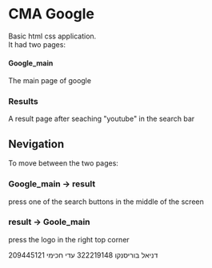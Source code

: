 # CMA Google

Basic html css application.  
It had two pages:

#### Google_main

The main page of google

### Results

A result page after seaching "youtube" in the search bar

## Nevigation

To move between the two pages:

### Google_main -> result

press one of the search buttons in the middle of the screen

### result -> Goole_main

press the logo in the right top corner

דניאל בוריסנקו 322219148
עדי חכימי 209445121
